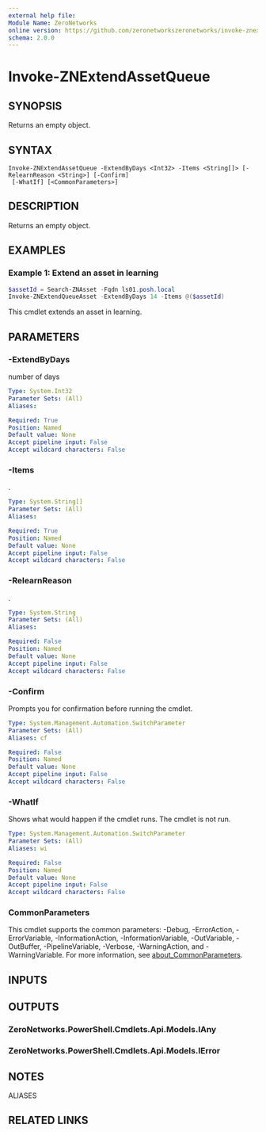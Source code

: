 ```yaml
---
external help file:
Module Name: ZeroNetworks
online version: https://github.com/zeronetworkszeronetworks/invoke-znextendassetqueue
schema: 2.0.0
---
```


# Invoke-ZNExtendAssetQueue

## SYNOPSIS
Returns an empty object.

## SYNTAX

```
Invoke-ZNExtendAssetQueue -ExtendByDays <Int32> -Items <String[]> [-RelearnReason <String>] [-Confirm]
 [-WhatIf] [<CommonParameters>]
```

## DESCRIPTION
Returns an empty object.

## EXAMPLES

### Example 1: Extend an asset in learning
```powershell
$assetId = Search-ZNAsset -Fqdn ls01.posh.local
Invoke-ZNExtendQueueAsset -ExtendByDays 14 -Items @($assetId)

```

This cmdlet extends an asset in learning.

## PARAMETERS

### -ExtendByDays
number of days

```yaml
Type: System.Int32
Parameter Sets: (All)
Aliases:

Required: True
Position: Named
Default value: None
Accept pipeline input: False
Accept wildcard characters: False
```

### -Items
.

```yaml
Type: System.String[]
Parameter Sets: (All)
Aliases:

Required: True
Position: Named
Default value: None
Accept pipeline input: False
Accept wildcard characters: False
```

### -RelearnReason
.

```yaml
Type: System.String
Parameter Sets: (All)
Aliases:

Required: False
Position: Named
Default value: None
Accept pipeline input: False
Accept wildcard characters: False
```

### -Confirm
Prompts you for confirmation before running the cmdlet.

```yaml
Type: System.Management.Automation.SwitchParameter
Parameter Sets: (All)
Aliases: cf

Required: False
Position: Named
Default value: None
Accept pipeline input: False
Accept wildcard characters: False
```

### -WhatIf
Shows what would happen if the cmdlet runs.
The cmdlet is not run.

```yaml
Type: System.Management.Automation.SwitchParameter
Parameter Sets: (All)
Aliases: wi

Required: False
Position: Named
Default value: None
Accept pipeline input: False
Accept wildcard characters: False
```

### CommonParameters
This cmdlet supports the common parameters: -Debug, -ErrorAction, -ErrorVariable, -InformationAction, -InformationVariable, -OutVariable, -OutBuffer, -PipelineVariable, -Verbose, -WarningAction, and -WarningVariable. For more information, see [about_CommonParameters](http://go.microsoft.com/fwlink/?LinkID=113216).

## INPUTS

## OUTPUTS

### ZeroNetworks.PowerShell.Cmdlets.Api.Models.IAny

### ZeroNetworks.PowerShell.Cmdlets.Api.Models.IError

## NOTES

ALIASES

## RELATED LINKS

